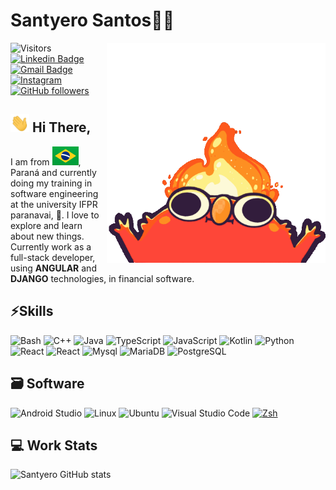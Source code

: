 <!--
**Santyero/Santyero** is a ✨ _special_ ✨ repository because its `README.md` (this file) appears on your GitHub profile.

Here are some ideas to get you started:

- 🔭 I’m currently working on ...
- 🌱 I’m currently learning ...
- 👯 I’m looking to collaborate on ...
- 🤔 I’m looking for help with ...
- 💬 Ask me about ...
- 📫 How to reach me: ...
- 😄 Pronouns: ...
- ⚡ Fun fact: ...
-->

<!-- Links -->
# **Santyero Santos**👨‍💻

<img align='right' src='./on_fire.gif' width='350"'/>

![Visitors](https://visitor-badge.lithub.cc/badge?page_id=github.com/Santyero)
[![Linkedin Badge](https://img.shields.io/badge/-santyero-blue?style=flat&logo=Linkedin&logoColor=white&link=https://www.linkedin.com/in/tanejasaksham/)](https://www.linkedin.com/in/santyero-mesquita-335053201/)
[![Gmail Badge](https://img.shields.io/badge/santyero@gmail.com-c14438?style=flat&logo=Gmail&logoColor=white&link=mailto:sakshamtaneja7861@gmail.com)](mailto:santyero@gmail.com)
[![Instagram](https://img.shields.io/badge/santyero_borges-c14438?style=flat&logo=Instagram&logoColor=white&link=https://www.instagram.com/santyero_borges)](https://www.instagram.com/santyero_borges/)
[![GitHub followers](https://img.shields.io/github/followers/Santyero?label=Follow&style=social)](https://github.com/Santyero/?tab=follow)

<h2>
    <img src="https://raw.githubusercontent.com/ABSphreak/ABSphreak/master/gifs/Hi.gif" width="30px"> 
    <b>Hi There,</b> 
</h2>

I am from <img src='./br_icon.svg' alt='Brasil'>, Paraná and currently doing my training in software engineering at the university IFPR paranavai, 🏫. I love to explore and learn about new things. Currently work as a full-stack developer, using **ANGULAR** and **DJANGO** technologies, in financial software.

## ⚡Skills

![Bash](https://img.shields.io/badge/Bash-4EAA25?logo=gnubash&logoColor=white&style=for-the-badge)
![C++](https://img.shields.io/badge/C++-00599C?logo=cplusplus&logoColor=white&style=for-the-badge)
![Java](https://img.shields.io/badge/Java-F8981D?logo=java&logoColor=white&style=for-the-badge)
![TypeScript](https://img.shields.io/badge/TypeScript-3178C6?logo=typescript&logoColor=white&style=for-the-badge)
![JavaScript](https://img.shields.io/badge/JavaScript-F7DF1E?logo=javascript&logoColor=black&style=for-the-badge)
![Kotlin](https://img.shields.io/badge/Kotlin-7F52FF?logo=kotlin&logoColor=white&style=for-the-badge)
![Python](https://img.shields.io/badge/Python-306998?logo=python&logoColor=white&style=for-the-badge)
![React](https://img.shields.io/badge/React-61DBFB?logo=react&logoColor=black&style=for-the-badge)
![React](https://img.shields.io/badge/React_Native-61DBFB?logo=react&logoColor=black&style=for-the-badge)
![Mysql](https://img.shields.io/badge/Mysql-00599C?logo=mysql&logoColor=white&style=for-the-badge)
![MariaDB](https://img.shields.io/badge/Maria_DB-00599C?logo=mariaDB&logoColor=white&style=for-the-badge)
![PostgreSQL](https://img.shields.io/badge/Postgre_SQL-336791?logo=PostgreSQL&logoColor=white&style=for-the-badge)

## 🗃️ Software

![Android Studio](https://img.shields.io/badge/Android%20Studio-3DDC84?logo=androidstudio&logoColor=white&style=for-the-badge)
![Linux](https://img.shields.io/badge/Linux-FCC624?logo=Linux&logoColor=black&style=for-the-badge)
![Ubuntu](https://img.shields.io/badge/Ubuntu-DD4814?logo=Ubuntu&logoColor=black&style=for-the-badge)
![Visual Studio Code](https://img.shields.io/badge/VSCode-007ACC?logo=visualstudiocode&logoColor=white&style=for-the-badge)
[![Zsh](https://img.shields.io/badge/Zsh-f15a24?style=for-the-badge)](https://ohmyz.sh)

## 💻 Work Stats
![Santyero GitHub stats](https://github-readme-stats.vercel.app/api?username=Santyero&show_icons=true&theme=radical)
